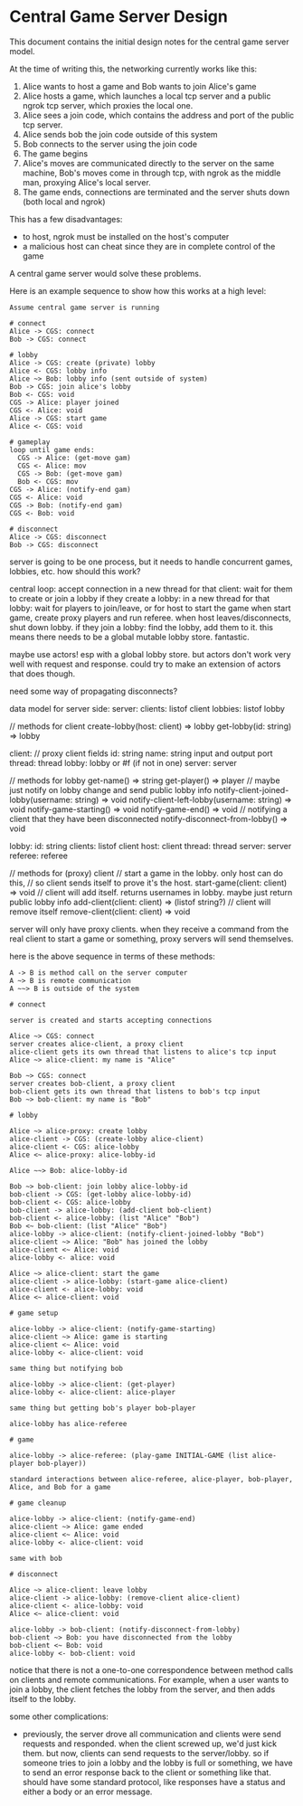 # Central Game Server Design

This document contains the initial design notes for the central game server model.

At the time of writing this, the networking currently works like this:
1. Alice wants to host a game and Bob wants to join Alice's game
1. Alice hosts a game, which launches a local tcp server and a public ngrok tcp server, which proxies the local one.
1. Alice sees a join code, which contains the address and port of the public tcp server.
1. Alice sends bob the join code outside of this system
1. Bob connects to the server using the join code
1. The game begins
1. Alice's moves are communicated directly to the server on the same machine, Bob's moves come in through tcp, with ngrok as the middle man, proxying Alice's local server.
1. The game ends, connections are terminated and the server shuts down (both local and ngrok)

This has a few disadvantages:
* to host, ngrok must be installed on the host's computer
* a malicious host can cheat since they are in complete control of the game

A central game server would solve these problems.

Here is an example sequence to show how this works at a high level:

```
Assume central game server is running

# connect
Alice -> CGS: connect
Bob -> CGS: connect

# lobby
Alice -> CGS: create (private) lobby
Alice <- CGS: lobby info
Alice ~> Bob: lobby info (sent outside of system)
Bob -> CGS: join alice's lobby
Bob <- CGS: void
CGS -> Alice: player joined
CGS <- Alice: void
Alice -> CGS: start game
Alice <- CGS: void

# gameplay
loop until game ends:
  CGS -> Alice: (get-move gam)
  CGS <- Alice: mov
  CGS -> Bob: (get-move gam)
  Bob <- CGS: mov
CGS -> Alice: (notify-end gam)
CGS <- Alice: void
CGS -> Bob: (notify-end gam)
CGS <- Bob: void

# disconnect
Alice -> CGS: disconnect
Bob -> CGS: disconnect
```

server is going to be one process, but it needs to handle concurrent games, lobbies, etc. how should this work?

central loop:
  accept connection
  in a new thread for that client:
    wait for them to create or join a lobby
    if they create a lobby:
      in a new thread for that lobby:
        wait for players to join/leave, or for host to start the game
        when start game, create proxy players and run referee.
        when host leaves/disconnects, shut down lobby.
    if they join a lobby:
      find the lobby, add them to it. this means there needs to be a global mutable lobby store. fantastic.

maybe use actors! esp with a global lobby store.
but actors don't work very well with request and response. could try to make an extension of actors that does though.

need some way of propagating disconnects?

data model for server side:
server:
  clients: listof client
  lobbies: listof lobby
  
  // methods for client
  create-lobby(host: client) => lobby
  get-lobby(id: string) => lobby

client:
  // proxy client fields
  id: string
  name: string
  input and output port
  thread: thread
  lobby: lobby or #f (if not in one)
  server: server
  
  // methods for lobby
  get-name() => string
  get-player() => player
  // maybe just notify on lobby change and send public lobby info
  notify-client-joined-lobby(username: string) => void
  notify-client-left-lobby(username: string) => void
  notify-game-starting() => void
  notify-game-end() => void
  // notifying a client that they have been disconnected
  notify-disconnect-from-lobby() => void

lobby:
  id: string
  clients: listof client
  host: client
  thread: thread
  server: server
  referee: referee
  
  // methods for (proxy) client
  // start a game in the lobby. only host can do this, 
  // so client sends itself to prove it's the host.
  start-game(client: client) => void
  // client will add itself. returns usernames in lobby. maybe just return public lobby info
  add-client(client: client) => (listof string?)
  // client will remove itself
  remove-client(client: client) => void

server will only have proxy clients. when they receive a command from the real client
to start a game or something, proxy servers will send themselves.

here is the above sequence in terms of these methods:

```
A -> B is method call on the server computer
A ~> B is remote communication
A ~~> B is outside of the system

# connect

server is created and starts accepting connections

Alice ~> CGS: connect
server creates alice-client, a proxy client
alice-client gets its own thread that listens to alice's tcp input
Alice ~> alice-client: my name is "Alice"

Bob ~> CGS: connect
server creates bob-client, a proxy client
bob-client gets its own thread that listens to bob's tcp input
Bob ~> bob-client: my name is "Bob"

# lobby

Alice ~> alice-proxy: create lobby
alice-client -> CGS: (create-lobby alice-client)
alice-client <- CGS: alice-lobby
Alice <~ alice-proxy: alice-lobby-id

Alice ~~> Bob: alice-lobby-id

Bob ~> bob-client: join lobby alice-lobby-id
bob-client -> CGS: (get-lobby alice-lobby-id)
bob-client <- CGS: alice-lobby
bob-client -> alice-lobby: (add-client bob-client)
bob-client <- alice-lobby: (list "Alice" "Bob")
Bob <~ bob-client: (list "Alice" "Bob")
alice-lobby -> alice-client: (notify-client-joined-lobby "Bob")
alice-client ~> Alice: "Bob" has joined the lobby
alice-client <~ Alice: void
alice-lobby <- alice: void

Alice ~> alice-client: start the game
alice-client -> alice-lobby: (start-game alice-client)
alice-client <- alice-lobby: void
Alice <~ alice-client: void

# game setup

alice-lobby -> alice-client: (notify-game-starting)
alice-client ~> Alice: game is starting
alice-client <~ Alice: void
alice-lobby <- alice-client: void

same thing but notifying bob

alice-lobby -> alice-client: (get-player)
alice-lobby <- alice-client: alice-player

same thing but getting bob's player bob-player

alice-lobby has alice-referee

# game

alice-lobby -> alice-referee: (play-game INITIAL-GAME (list alice-player bob-player))

standard interactions between alice-referee, alice-player, bob-player, Alice, and Bob for a game

# game cleanup

alice-lobby -> alice-client: (notify-game-end)
alice-client ~> Alice: game ended
alice-client <~ Alice: void
alice-lobby <- alice-client: void

same with bob

# disconnect

Alice ~> alice-client: leave lobby
alice-client -> alice-lobby: (remove-client alice-client)
alice-client <- alice-lobby: void
Alice <~ alice-client: void

alice-lobby -> bob-client: (notify-disconnect-from-lobby)
bob-client ~> Bob: you have disconnected from the lobby
bob-client <~ Bob: void
alice-lobby <- bob-client: void
```

notice that there is not a one-to-one correspondence between method calls on clients and remote communications. For example, when a user wants to join a lobby, the client fetches the lobby from the server, and then adds itself to the lobby.

some other complications:
* previously, the server drove all communication and clients were send requests and responded. when the client screwed up, we'd just kick them. but now, clients can send requests to the server/lobby. so if someone tries to join a lobby and the lobby is full or something, we have to send an error response back to the client or something like that. should have some standard protocol, like responses have a status and either a body or an error message.

